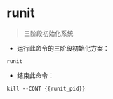 # runit

> 三阶段初始化系统

- 运行此命令的三阶段初始化方案：

`runit`

- 结束此命令：

`kill --CONT {{runit_pid}}`

[#]: contributors: ([王興與·區塊鏈·Linux中國]，[　]，[咪咪咪🍼])